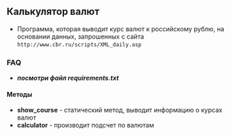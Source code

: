 ## Калькулятор валют
* Программа, которая выводит курс валют к российскому рублю, на основании данных,
запрошенных с сайта ```http://www.cbr.ru/scripts/XML_daily.asp```
### FAQ
* _**посмотри файл requirements.txt**_  
#### Методы

* **show_course** - статический метод, выводит информацию о курсах валют
* **calculator** - производит подсчет по валютам
